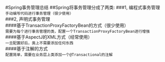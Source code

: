 #Spring事务管理总结
##Spring将事务管理分成了两类:
###1, 编程式事务管理  
`手动编写代码进行事务管理（很少使用）`  
###2, 声明式事务管理  
####基于TransactionProxyFactoryBean的方式（很少使用）  
`需要为每个进行事务管理的类，配置一个TransactionProxyFactoryBean进行增强`  
####基于AspectJ的XML方式（经常使用）  
`一旦配置好后，类上不需要添加任何东西`  
####基于注解的方式  
`配置简单，需要在业务层上类添加一个@Transactional的注解`  